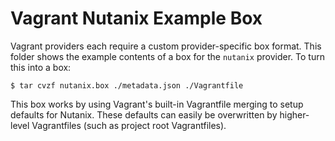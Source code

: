 # Vagrant Nutanix Example Box

Vagrant providers each require a custom provider-specific box format.
This folder shows the example contents of a box for the `nutanix` provider.
To turn this into a box:

```
$ tar cvzf nutanix.box ./metadata.json ./Vagrantfile
```

This box works by using Vagrant's built-in Vagrantfile merging to setup
defaults for Nutanix. These defaults can easily be overwritten by higher-level
Vagrantfiles (such as project root Vagrantfiles).

